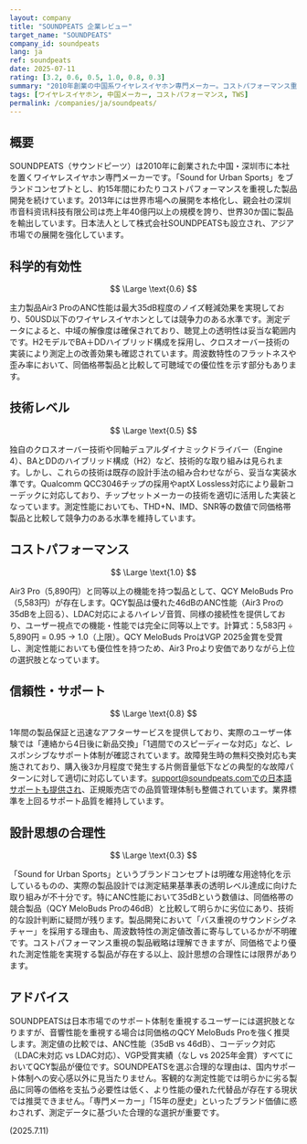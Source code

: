 ```yaml
---
layout: company
title: "SOUNDPEATS 企業レビュー"
target_name: "SOUNDPEATS"
company_id: soundpeats
lang: ja
ref: soundpeats
date: 2025-07-11
rating: [3.2, 0.6, 0.5, 1.0, 0.8, 0.3]
summary: "2010年創業の中国系ワイヤレスイヤホン専門メーカー。コストパフォーマンス重視の製品展開で価格帯5,000円～8,000円台を中心とし、ANC性能では競争力のある製品を提供している。"
tags: [ワイヤレスイヤホン, 中国メーカー, コストパフォーマンス, TWS]
permalink: /companies/ja/soundpeats/
---
```


## 概要

SOUNDPEATS（サウンドピーツ）は2010年に創業された中国・深圳市に本社を置くワイヤレスイヤホン専門メーカーです。「Sound for Urban Sports」をブランドコンセプトとし、約15年間にわたりコストパフォーマンスを重視した製品開発を続けています。2013年には世界市場への展開を本格化し、親会社の深圳市音科资讯科技有限公司は売上年40億円以上の規模を誇り、世界30か国に製品を輸出しています。日本法人として株式会社SOUNDPEATSも設立され、アジア市場での展開を強化しています。

## 科学的有効性

$$ \Large \text{0.6} $$

主力製品Air3 ProのANC性能は最大35dB程度のノイズ軽減効果を実現しており、50USD以下のワイヤレスイヤホンとしては競争力のある水準です。測定データによると、中域の解像度は確保されており、聴覚上の透明性は妥当な範囲内です。H2モデルでBA＋DDハイブリッド構成を採用し、クロスオーバー技術の実装により測定上の改善効果も確認されています。周波数特性のフラットネスや歪み率において、同価格帯製品と比較して可聴域での優位性を示す部分もあります。

## 技術レベル

$$ \Large \text{0.5} $$

独自のクロスオーバー技術や同軸デュアルダイナミックドライバー（Engine 4）、BAとDDのハイブリッド構成（H2）など、技術的な取り組みは見られます。しかし、これらの技術は既存の設計手法の組み合わせながら、妥当な実装水準です。Qualcomm QCC3046チップの採用やaptX Lossless対応により最新コーデックに対応しており、チップセットメーカーの技術を適切に活用した実装となっています。測定性能においても、THD+N、IMD、SNR等の数値で同価格帯製品と比較して競争力のある水準を維持しています。

## コストパフォーマンス

$$ \Large \text{1.0} $$

Air3 Pro（5,890円）と同等以上の機能を持つ製品として、QCY MeloBuds Pro（5,583円）が存在します。QCY製品は優れた46dBのANC性能（Air3 Proの35dBを上回る）、LDAC対応によるハイレゾ音質、同様の接続性を提供しており、ユーザー視点での機能・性能では完全に同等以上です。計算式：5,583円 ÷ 5,890円 = 0.95 → 1.0（上限）。QCY MeloBuds ProはVGP 2025金賞を受賞し、測定性能においても優位性を持つため、Air3 Proより安価でありながら上位の選択肢となっています。

## 信頼性・サポート

$$ \Large \text{0.8} $$

1年間の製品保証と迅速なアフターサービスを提供しており、実際のユーザー体験では「連絡から4日後に新品交換」「1週間でのスピーディーな対応」など、レスポンシブなサポート体制が確認されています。故障発生時の無料交換対応も実施されており、購入後3か月程度で発生する片側音量低下などの典型的な故障パターンに対して適切に対応しています。support@soundpeats.comでの日本語サポートも提供され、正規販売店での品質管理体制も整備されています。業界標準を上回るサポート品質を維持しています。

## 設計思想の合理性

$$ \Large \text{0.3} $$

「Sound for Urban Sports」というブランドコンセプトは明確な用途特化を示しているものの、実際の製品設計では測定結果基準表の透明レベル達成に向けた取り組みが不十分です。特にANC性能において35dBという数値は、同価格帯の競合製品（QCY MeloBuds Proの46dB）と比較して明らかに劣位にあり、技術的な設計判断に疑問が残ります。製品開発において「バス重視のサウンドシグネチャー」を採用する理由も、周波数特性の測定値改善に寄与しているかが不明確です。コストパフォーマンス重視の製品戦略は理解できますが、同価格でより優れた測定性能を実現する製品が存在する以上、設計思想の合理性には限界があります。

## アドバイス

SOUNDPEATSは日本市場でのサポート体制を重視するユーザーには選択肢となりますが、音響性能を重視する場合は同価格のQCY MeloBuds Proを強く推奨します。測定値の比較では、ANC性能（35dB vs 46dB）、コーデック対応（LDAC未対応 vs LDAC対応）、VGP受賞実績（なし vs 2025年金賞）すべてにおいてQCY製品が優位です。SOUNDPEATSを選ぶ合理的な理由は、国内サポート体制への安心感以外に見当たりません。客観的な測定性能では明らかに劣る製品に同等の価格を支払う必要性は低く、より性能の優れた代替品が存在する現状では推奨できません。「専門メーカー」「15年の歴史」といったブランド価値に惑わされず、測定データに基づいた合理的な選択が重要です。

(2025.7.11)